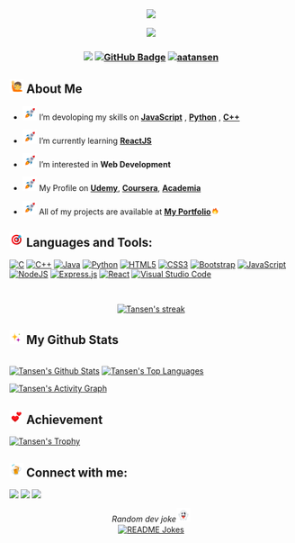 <div align="center">
<img src="https://c.tenor.com/2uyENRmiUt0AAAAC/coding.gif" width="450px" height="auto">
</div>

<p align="center">
<img src="https://readme-typing-svg.herokuapp.com?lines=Learning+New+Things;Playing+Games;Developing+Problem+Solving+Skills;Critical+Thinker&center=true">
</p>

<h3 align="center">
<a href="https://github.com/aatansen/github-profile-views-counter"><img src="https://komarev.com/ghpvc/?username=aatansen"></a>
<a href="https://github.com/aatansen?tab=followers"><img src="https://img.shields.io/github/followers/aatansen?label=Followers&style=social" alt="GitHub Badge"></a>
<a href="https://twitter.com/aatansen" target="blank"><img src="https://img.shields.io/twitter/follow/aatansen?style=social" alt="aatansen" /></a></h3>

## <img src="https://github.com/aatansen/aatansen/blob/main/img/2.gif" height="25px"/> About Me

- <img src="https://github.com/aatansen/aatansen/blob/main/img/3.gif" height="25px"/> I’m devoloping my skills on **[JavaScript](https://github.com/aatansen/Modern-Javascript/)** , **[Python](https://github.com/aatansen/100-days-of-python/)** , **[C++](https://github.com/aatansen/Deep-Dive-in-CPP/)**

- <img src="https://github.com/aatansen/aatansen/blob/main/img/3.gif" height="25px"/> I’m currently learning **[ReactJS](https://github.com/aatansen/React-Js-Development/)**

- <img src="https://github.com/aatansen/aatansen/blob/main/img/3.gif" height="25px"/> I’m interested in **Web Development**

- <img src="https://github.com/aatansen/aatansen/blob/main/img/3.gif" height="25px"/> My Profile on **[Udemy](https://www.udemy.com/user/tansen-3/)**, **[Coursera](https://www.coursera.org/user/9ec96c12a6434c39d47f5644f7d71d68/)**, **[Academia](https://eub.academia.edu/MdAlahiAlminTansen)**

- <img src="https://github.com/aatansen/aatansen/blob/main/img/3.gif" height="25px"/> All of my projects are available at **[My Portfolio](https://aatansen.github.io)**<img src="https://github.com/aatansen/aatansen/blob/main/img/4.gif" height="15px"/>

## <img src="https://github.com/aatansen/aatansen/blob/main/img/5.gif" height="25px"/> Languages and Tools:

<p align="left"> 

[![C](https://img.shields.io/badge/c-%2300599C.svg?style=for-the-badge&logo=c&logoColor=white)](https://www.cprogramming.com) [![C++](https://img.shields.io/badge/c++-%2300599C.svg?style=for-the-badge&logo=c%2B%2B&logoColor=white)](https://isocpp.org) [![Java](https://img.shields.io/badge/java-%23ED8B00.svg?style=for-the-badge&logo=java&logoColor=white)](https://www.java.com) [![Python](https://img.shields.io/badge/python-3670A0?style=for-the-badge&logo=python&logoColor=ffdd54)](https://www.python.org) [![HTML5](https://img.shields.io/badge/html5-%23E34F26.svg?style=for-the-badge&logo=html5&logoColor=white)](https://html5.org) [![CSS3](https://img.shields.io/badge/css3-%231572B6.svg?style=for-the-badge&logo=css3&logoColor=white)](https://www.w3.org/Style/CSS/Overview.en.html) [![Bootstrap](https://img.shields.io/badge/bootstrap-%23563D7C.svg?style=for-the-badge&logo=bootstrap&logoColor=white)](https://getbootstrap.com) [![JavaScript](https://img.shields.io/badge/javascript-%23323330.svg?style=for-the-badge&logo=javascript&logoColor=%23F7DF1E)](https://developer.mozilla.org/en-US/docs/Web/JavaScript) [![NodeJS](https://img.shields.io/badge/node.js-6DA55F?style=for-the-badge&logo=node.js&logoColor=white)](https://nodejs.org/en/) [![Express.js](https://img.shields.io/badge/express.js-%23404d59.svg?style=for-the-badge&logo=express&logoColor=%2361DAFB)](https://expressjs.com) [![React](https://img.shields.io/badge/react-%2320232a.svg?style=for-the-badge&logo=react&logoColor=%2361DAFB)](https://reactjs.org) [![Visual Studio Code](https://img.shields.io/badge/Visual%20Studio%20Code-0078d7.svg?style=for-the-badge&logo=visual-studio-code&logoColor=white)](https://code.visualstudio.com) 
    
</p>

<br/>

<p align="center">
    <a href="https://github.com/aatansen?tab=repositories">
        <img alt="Tansen's streak" src="https://github-readme-streak-stats.herokuapp.com/?user=aatansen&theme=black-ice&hide_border=true&stroke=0000&background=060A0CD0"/>
    </a>
</p>

## <img src="https://github.com/aatansen/aatansen/blob/main/img/6.gif" height="25px"/> My Github Stats

<br/>
<a href="https://github.com/aatansen?tab=repositories"><img alt="Tansen's Github Stats" src="https://github-readme-stats.vercel.app/api?username=aatansen&show_icons=true&count_private=true&theme=react&hide_border=true&bg_color=0D1117" /></a>
<a href="https://github.com/aatansen?tab=repositories"><img alt="Tansen's Top Languages" src="https://github-readme-stats.vercel.app/api/top-langs/?username=aatansen&langs_count=8&count_private=true&layout=compact&theme=react&hide_border=true&bg_color=0D1117" /></a>
<br/>

<a href="https://github.com/aatansen?tab=repositories"><img alt="Tansen's Activity Graph" src="https://github-readme-activity-graph.cyclic.app/graph?username=aatansen&bg_color=0D1117&color=5BCDEC&line=5BCDEC&point=FFFFFF&hide_border=true" /></a>

## <img src="https://github.com/aatansen/aatansen/blob/main/img/7.gif" height="25px"/> Achievement

<p align="left"> <a href="https://github.com/aatansen?tab=repositories"><img src="https://github-profile-trophy.vercel.app/?username=aatansen" alt="Tansen's Trophy" /></a> </p>

## <img src="https://github.com/aatansen/aatansen/blob/main/img/8.gif" height="25px"/> Connect with me:

<p align="left">

<a href = "https://www.linkedin.com/in/aatansen/"><img src="https://img.icons8.com/fluent/48/000000/linkedin.png"/></a>
<a href = "https://twitter.com/aatansen"><img src="https://img.icons8.com/fluent/48/000000/twitter.png"/></a>
<a href = "https://www.facebook.com/aatansen"><img src="https://img.icons8.com/fluency/50/000000/facebook.png"/></a>
</br>
<div align="center">
<i>Random dev joke<img src="https://github.com/aatansen/aatansen/blob/main/img/9.gif" height="25px"/></i><br>
<a href="https://github.com/aatansen?tab=repositories"><img align="center" src="https://readme-jokes.vercel.app/api" alt="README Jokes"></a>
</div>
</p>
